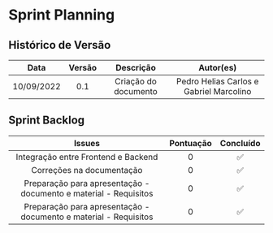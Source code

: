 # Sprint Planning

## Histórico de Versão

|    Data    | Versão |       Descrição        |     Autor(es)     |
| :--------: | :----: | :--------------------: | :---------------: |
| 10/09/2022 |  0.1   |  Criação do documento  | Pedro Helias Carlos e Gabriel Marcolino|

## Sprint Backlog

|               Issues               | Pontuação |     Concluído      |
| :--------------------------------: | :-------: | :----------------: |
|   Integração entre Frontend e Backend |     0     |         :white_check_mark:         |
|          Correções na documentação          |     0     |  :white_check_mark:  |
|       Preparação para apresentação - documento e material - Requisitos   |     0     | :white_check_mark: |
| Preparação para apresentação - documento e material - Requisitos |     0     | :white_check_mark: |



